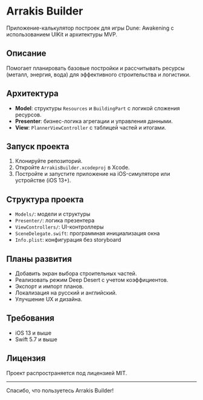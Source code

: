 # Arrakis Builder

Приложение-калькулятор построек для игры Dune: Awakening с использованием UIKit и архитектуры MVP.

## Описание

Помогает планировать базовые постройки и рассчитывать ресурсы (металл, энергия, вода) для эффективного строительства и логистики.

## Архитектура

- **Model**: структуры `Resources` и `BuildingPart` с логикой сложения ресурсов.
- **Presenter**: бизнес-логика агрегации и управления данными.
- **View**: `PlannerViewController` с таблицей частей и итогами.

## Запуск проекта

1. Клонируйте репозиторий.
2. Откройте `ArrakisBuilder.xcodeproj` в Xcode.
3. Постройте и запустите приложение на iOS-симуляторе или устройстве (iOS 13+).

## Структура проекта

- `Models/`: модели и структуры
- `Presenter/`: логика презентера
- `ViewControllers/`: UI-контроллеры
- `SceneDelegate.swift`: программная инициализация окна
- `Info.plist`: конфигурация без storyboard

## Планы развития

- Добавить экран выбора строительных частей.
- Реализовать режим Deep Desert с учетом коэффициентов.
- Экспорт и импорт планов.
- Локализация на русский и английский.
- Улучшение UX и дизайна.

## Требования

- iOS 13 и выше
- Swift 5.7 и выше

## Лицензия

Проект распространяется под лицензией MIT.

---

Спасибо, что пользуетесь Arrakis Builder!
